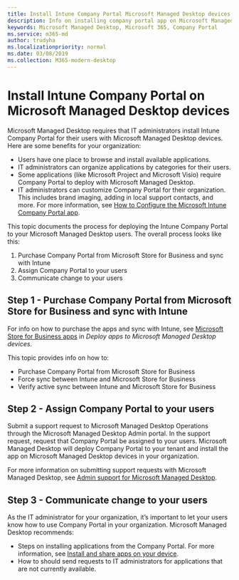 ```yaml
---
title: Install Intune Company Portal Microsoft Managed Desktop devices 
description: Info on installing company portal app on Microsoft Managed Desktop devices 
keywords: Microsoft Managed Desktop, Microsoft 365, Company Portal
ms.service: m365-md
author: trudyha
ms.localizationpriority: normal
ms.date: 03/08/2019
ms.collection: M365-modern-desktop
---
```


# Install Intune Company Portal on Microsoft Managed Desktop devices

Microsoft Managed Desktop requires that IT administrators install Intune Company Portal for their users with Microsoft Managed Desktop devices. Here are some benefits for your organization:
- Users have one place to browse and install available applications. 
- IT administrators can organize applications by categories for their users.  
- Some applications (like Microsoft Project and Microsoft Visio) require Company Portal to deploy with Microsoft Managed Desktop.
- IT administrators can customize Company Portal for their organization. This includes brand imaging, adding in local support contacts, and more. For more information, see [How to Configure the Microsoft Intune Company Portal app](https://docs.microsoft.com/intune/company-portal-app).   

This topic documents the process for deploying the Intune Company Portal to your Microsoft Managed Desktop users. The overall process looks like this:
1. Purchase Company Portal from Microsoft Store for Business and sync with Intune
2. Assign Company Portal to your users
3. Communicate change to your users

## Step 1 - Purchase Company Portal from Microsoft Store for Business and sync with Intune
For info on how to purchase the apps and sync with Intune, see [Microsoft Store for Business apps](deploy-apps.md#msfb-apps) in *Deploy apps to Microsoft Managed Desktop devices*.

This topic provides info on how to: 
- Purchase Company Portal from Microsoft Store for Business 
- Force sync between Intune and Microsoft Store for Business
- Verify active sync between Intune and Microsoft Store for Business 

## Step 2 - Assign Company Portal to your users
Submit a support request to Microsoft Managed Desktop Operations through the Microsoft Managed Desktop Admin portal. In the support request, request that Company Portal be assigned to your users. Microsoft Managed Desktop will deploy Company Portal to your tenant and install the app on Microsoft Managed Desktop devices in your organization.

For more information on submitting support requests with Microsoft Managed Desktop, see [Admin support for Microsoft Managed Desktop](../working-with-managed-desktop/admin-support.md).

## Step 3 - Communicate change to your users
As the IT administrator for your organization, it’s important to let your users know how to use Company Portal in your organization. Microsoft Managed Desktop recommends:
- Steps on installing applications from the Company Portal. For more information, see [Install and share apps on your device](https://docs.microsoft.com/intune-user-help/install-apps-cpapp-windows).
- How to should send requests to IT administrators for applications that are not currently available.